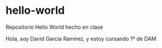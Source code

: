 # hello-world
Repositorio Hello World hecho en clase

Hola, soy David García Ramírez, y estoy cursando 1º de DAM
